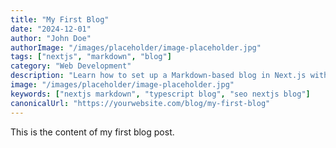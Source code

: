 ```yaml
---
title: "My First Blog"
date: "2024-12-01"
author: "John Doe"
authorImage: "/images/placeholder/image-placeholder.jpg"
tags: ["nextjs", "markdown", "blog"]
category: "Web Development"
description: "Learn how to set up a Markdown-based blog in Next.js with TypeScript and optimize it for SEO."
image: "/images/placeholder/image-placeholder.jpg"
keywords: ["nextjs markdown", "typescript blog", "seo nextjs blog"]
canonicalUrl: "https://yourwebsite.com/blog/my-first-blog"
---
```


This is the content of my first blog post.
